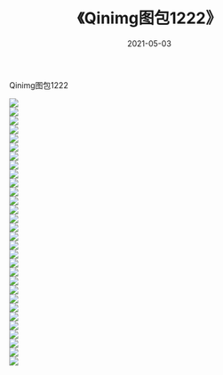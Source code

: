 ﻿---
layout: post
title:  《Qinimg图包1222》
date:   2021-05-03
img: http://imgx.orgx.ga/Qinimg图包/Qinimg图包1222/000.jpg
categories: [美女, 清纯, 唯美]
---

Qinimg图包1222

 ![](http://imgx.orgx.ga/Qinimg图包/Qinimg图包1222/001.jpg) <br>![](http://imgx.orgx.ga/Qinimg图包/Qinimg图包1222/002.jpg) <br>![](http://imgx.orgx.ga/Qinimg图包/Qinimg图包1222/003.jpg) <br>![](http://imgx.orgx.ga/Qinimg图包/Qinimg图包1222/004.jpg) <br>![](http://imgx.orgx.ga/Qinimg图包/Qinimg图包1222/005.jpg) <br>![](http://imgx.orgx.ga/Qinimg图包/Qinimg图包1222/006.jpg) <br>![](http://imgx.orgx.ga/Qinimg图包/Qinimg图包1222/007.jpg) <br>![](http://imgx.orgx.ga/Qinimg图包/Qinimg图包1222/008.jpg) <br>![](http://imgx.orgx.ga/Qinimg图包/Qinimg图包1222/009.jpg) <br>![](http://imgx.orgx.ga/Qinimg图包/Qinimg图包1222/010.jpg) <br>![](http://imgx.orgx.ga/Qinimg图包/Qinimg图包1222/011.jpg) <br>![](http://imgx.orgx.ga/Qinimg图包/Qinimg图包1222/012.jpg) <br>![](http://imgx.orgx.ga/Qinimg图包/Qinimg图包1222/013.jpg) <br>![](http://imgx.orgx.ga/Qinimg图包/Qinimg图包1222/014.jpg) <br>![](http://imgx.orgx.ga/Qinimg图包/Qinimg图包1222/015.jpg) <br>![](http://imgx.orgx.ga/Qinimg图包/Qinimg图包1222/016.jpg) <br>![](http://imgx.orgx.ga/Qinimg图包/Qinimg图包1222/017.jpg) <br>![](http://imgx.orgx.ga/Qinimg图包/Qinimg图包1222/018.jpg) <br>![](http://imgx.orgx.ga/Qinimg图包/Qinimg图包1222/019.jpg) <br>![](http://imgx.orgx.ga/Qinimg图包/Qinimg图包1222/020.jpg) <br>![](http://imgx.orgx.ga/Qinimg图包/Qinimg图包1222/021.jpg) <br>![](http://imgx.orgx.ga/Qinimg图包/Qinimg图包1222/022.jpg) <br>![](http://imgx.orgx.ga/Qinimg图包/Qinimg图包1222/023.jpg) <br>![](http://imgx.orgx.ga/Qinimg图包/Qinimg图包1222/024.jpg) <br>![](http://imgx.orgx.ga/Qinimg图包/Qinimg图包1222/025.jpg) <br>![](http://imgx.orgx.ga/Qinimg图包/Qinimg图包1222/026.jpg) <br>![](http://imgx.orgx.ga/Qinimg图包/Qinimg图包1222/027.jpg) <br>![](http://imgx.orgx.ga/Qinimg图包/Qinimg图包1222/028.jpg) <br>![](http://imgx.orgx.ga/Qinimg图包/Qinimg图包1222/029.jpg) <br>![](http://imgx.orgx.ga/Qinimg图包/Qinimg图包1222/030.jpg) <br>